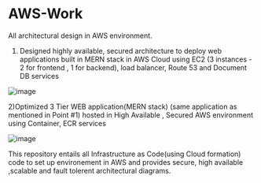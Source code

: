 # AWS-Work
All architectural design in AWS environment.

1) Designed highly available, secured architecture to deploy web applications built in MERN stack in AWS Cloud using EC2 (3 instances - 2 for frontend , 1 for backend), load balancer, Route 53 and Document DB services

![image](https://user-images.githubusercontent.com/31379945/120932846-2beb1780-c715-11eb-8747-ec05d086a981.png)

2)Optimized 3 Tier WEB application(MERN stack) (same application as mentioned in Point #1)  hosted in High Available , Secured AWS environment using Container, ECR services

![image](https://user-images.githubusercontent.com/31379945/120932682-67d1ad00-c714-11eb-89e7-071f9f2a66ce.png)

This repository entails all Infrastructure as Code(using Cloud formation) code to set up environement in AWS and provides secure, high available ,scalable and  fault tolerent architectural diagrams.
